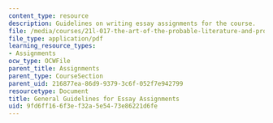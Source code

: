 ```yaml
---
content_type: resource
description: Guidelines on writing essay assignments for the course.
file: /media/courses/21l-017-the-art-of-the-probable-literature-and-probability-spring-2008/9fd6ff166f3ef32a5e5473e86221d6fe_essay_guide.pdf
file_type: application/pdf
learning_resource_types:
- Assignments
ocw_type: OCWFile
parent_title: Assignments
parent_type: CourseSection
parent_uid: 216877ea-86d9-9379-3c6f-052f7e942799
resourcetype: Document
title: General Guidelines for Essay Assignments
uid: 9fd6ff16-6f3e-f32a-5e54-73e86221d6fe
---
```

